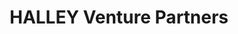 ---
layout: firm_page
title: "HALLEY Venture Partners"
id: "halleyvp.com"
permalink: "/halleyventurepartnershalleyvp.com/"
website: "https://www.halleyvp.com"
offices: "San Francisco (United States)"
investment_stages: "Seed, Series A, Series B, Series C"
portfolio_companies: "Front Range Biosciences, PathogenDx"
portfolio_link: "https://halleyvp.com/#Portfolio"
investment_markets: "Cannabis, Hemp, Agriculture, Technology, Medical"
founded_year: "2017"
description: "HALLEY Venture Partners is a venture capital firm focused on building elite companies in the legal cannabis, hemp, and traditional agriculture sectors. They invest early in companies with the potential for significant growth and provide support to help them scale. The team brings extensive experience in investing and operations within these industries."
linkedin: "https://www.linkedin.com/company/halley-venture-partners"
twitter: ""
instagram: ""
team_page: "https://halleyvp.com/#Team"
investor_type: "Venture Capital"
crunchbase: ""
pitchbook: "https://pitchbook.com/profiles/investor/186711-40"

# SEO Optimization
meta_title: "HALLEY Venture Partners - VC Firm - projectstartups.com"
meta_description: "HALLEY Venture Partners, HALLEY Venture Partners is a venture capital firm focused on building elite companies in the legal cannabis, hemp, and traditional agriculture sectors..."
meta_keywords: "HALLEY Venture Partners, Cannabis, Hemp, Agriculture, Technology, Medical, VC firm, venture capital, startup investor, projectstartups.com"
canonical_url: "https://vc.projectstartups.com/halleyventurepartnershalleyvp.com/"
---